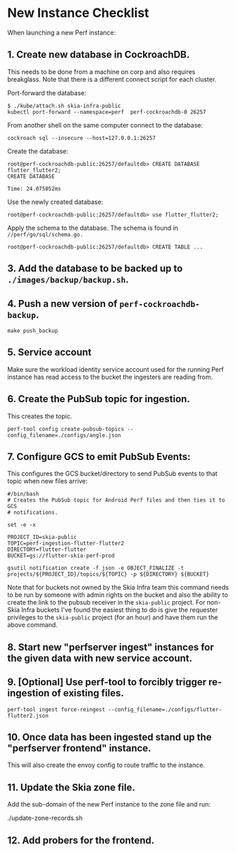 # New Instance Checklist

When launching a new Perf instance:

## 1. Create new database in CockroachDB.

This needs to be done from a machine on corp and also requires breakglass. Note
that there is a different connect script for each cluster.

Port-forward the database:

```
$ ./kube/attach.sh skia-infra-public
kubectl port-forward --namespace=perf  perf-cockroachdb-0 26257
```

From another shell on the same computer connect to the database:

```
cockroach sql --insecure --host=127.0.0.1:26257
```

Create the database:

```
root@perf-cockroachdb-public:26257/defaultdb> CREATE DATABASE flutter_flutter2;
CREATE DATABASE

Time: 24.075052ms
```

Use the newly created database:

```
root@perf-cockroachdb-public:26257/defaultdb> use flutter_flutter2;
```

Apply the schema to the database. The schema is found
in `//perf/go/sql/schema.go.`

```
root@perf-cockroachdb-public:26257/defaultdb> CREATE TABLE ...
```

## 3. Add the database to be backed up to `./images/backup/backup.sh`.

## 4. Push a new version of `perf-cockroachdb-backup`.

    make push_backup

## 5. Service account

Make sure the workload identity service account used for the running
Perf instance has read access to the bucket the ingesters are reading from.

## 6. Create the PubSub topic for ingestion.

This creates the topic.

```
perf-tool config create-pubsub-topics --config_filename=./configs/angle.json
```

## 7. Configure GCS to emit PubSub Events:

This configures the GCS bucket/directory to send PubSub events to that topic
when new files arrive:

```
#/bin/bash
# Creates the PubSub topic for Android Perf files and then ties it to GCS
# notifications.

set -e -x

PROJECT_ID=skia-public
TOPIC=perf-ingestion-flutter-flutter2
DIRECTORY=flutter-flutter
BUCKET=gs://flutter-skia-perf-prod

gsutil notification create -f json -e OBJECT_FINALIZE -t projects/${PROJECT_ID}/topics/${TOPIC} -p ${DIRECTORY} ${BUCKET}
```

Note that for buckets not owned by the Skia Infra team this command needs to be
run by someone with admin rights on the bucket and also the ability to create
the link to the pubsub receiver in the `skia-public` project. For non-Skia Infra
buckets I've found the easiest thing to do is give the requester privileges to
the `skia-public` project (for an hour) and have them run the above command.

## 8. Start new "perfserver ingest" instances for the given data with new service account.

## 9. [Optional] Use perf-tool to forcibly trigger re-ingestion of existing files.

```
perf-tool ingest force-reingest --config_filename=./configs/flutter-flutter2.json
```

## 10. Once data has been ingested stand up the "perfserver frontend" instance.

This will also create the envoy config to route traffic to the instance.

## 11. Update the Skia zone file.

Add the sub-domain of the new Perf instance to the zone file and run:

./update-zone-records.sh

## 12. Add probers for the frontend.
